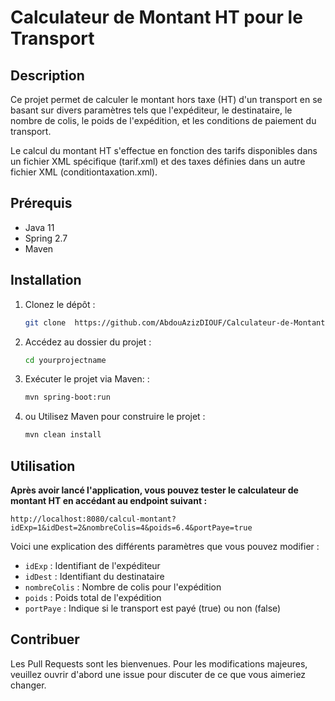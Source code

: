 # Calculateur de Montant HT pour le Transport

## Description

Ce projet permet de calculer le montant hors taxe (HT) d'un transport en se basant sur divers paramètres tels que l'expéditeur, le destinataire, 
le nombre de colis, le poids de l'expédition, et les conditions de paiement du transport. 

Le calcul du montant HT s'effectue en fonction des tarifs disponibles dans un fichier XML spécifique (tarif.xml) 
et des taxes définies dans un autre fichier XML (conditiontaxation.xml).

## Prérequis

- Java 11
- Spring 2.7
- Maven

## Installation

1. Clonez le dépôt :
   ```bash
   git clone  https://github.com/AbdouAzizDIOUF/Calculateur-de-Montant-HT-pour-le-Transport.git
   ```
2. Accédez au dossier du projet :
   ```bash
   cd yourprojectname
   ```
   
3. Exécuter le projet via Maven: :
   ```bash
   mvn spring-boot:run
   ```

4. ou Utilisez Maven pour construire le projet :
   ```bash
   mvn clean install
   ```
   
## Utilisation

**Après avoir lancé l'application, vous pouvez tester le calculateur de montant HT en accédant au endpoint suivant :**

`http://localhost:8080/calcul-montant?idExp=1&idDest=2&nombreColis=4&poids=6.4&portPaye=true`

Voici une explication des différents paramètres que vous pouvez modifier :

- `idExp` : Identifiant de l'expéditeur
- `idDest` : Identifiant du destinataire
- `nombreColis` : Nombre de colis pour l'expédition
- `poids` : Poids total de l'expédition
- `portPaye` : Indique si le transport est payé (true) ou non (false)

## Contribuer

Les Pull Requests sont les bienvenues. Pour les modifications majeures, veuillez ouvrir d'abord une issue pour discuter de ce que vous aimeriez changer.

